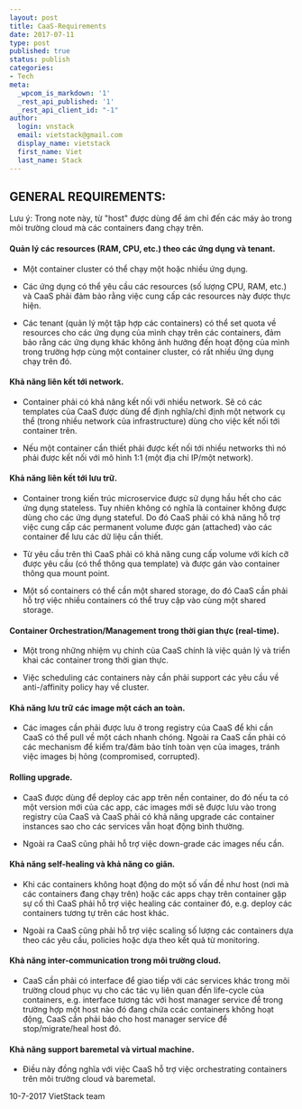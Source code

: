 ```yaml
---
layout: post
title: CaaS-Requirements
date: 2017-07-11
type: post
published: true
status: publish
categories:
- Tech
meta:
  _wpcom_is_markdown: '1'
  _rest_api_published: '1'
  _rest_api_client_id: "-1"
author:
  login: vnstack
  email: vietstack@gmail.com
  display_name: vietstack
  first_name: Viet
  last_name: Stack
---
```



## GENERAL REQUIREMENTS:

Lưu ý:  Trong note này,  từ  "host"  được dùng  để ám chỉ đến các máy ảo trong môi trường cloud mà các containers đang chạy trên.


#### Quản lý các resources (RAM, CPU, etc.) theo các  ứng dụng và tenant.

* Một container cluster có thể chạy một hoặc  nhiều ứng dụng.

* Các ứng dụng có  thể yêu cầu các resources  (số lượng CPU, RAM, etc.)  và CaaS  phải đảm bảo rằng  việc cung cấp các resources này  được thực hiện.

* Các  tenant  (quản lý một tập hợp các containers) có thể set quota về resources cho các ứng dụng của mình chạy trên các containers, đảm bảo rằng các ứng dụng khác không ảnh hưởng đến  hoạt động của mình trong trường hợp cùng một container  cluster,  có rất nhiều ứng dụng chạy trên đó.

#### Khả năng liên kết tới network.

* Container phải có khả năng  kết nối với nhiều network.  Sẽ có các templates của CaaS được dùng để định nghĩa/chỉ định một network cụ thể (trong nhiều network của infrastructure)  dùng cho việc kết nối tới container trên.

* Nếu một container  cần  thiết phải được kết nối tới nhiều networks thì nó phải được kết nối với mô hình 1:1  (một địa chỉ IP/một network).

#### Khả năng liên kết tới lưu trữ.

* Container trong  kiến  trúc microservice  được  sử dụng hầu hết cho  các ứng dụng  stateless. Tuy  nhiên không  có  nghĩa  là  container không được dùng cho  các  ứng dụng stateful. Do đó CaaS  phải có khả  năng  hỗ trợ việc cung cấp các permanent volume được gán (attached) vào các  container để  lưu các dữ liệu cần thiết.

* Từ yêu cầu trên thì  CaaS phải có khả năng cung  cấp  volume  với kích cỡ  được  yêu cầu  (có thể thông qua template)  và được gán  vào  container thông qua  mount point.

* Một số containers có thể cần  một shared storage,  do đó CaaS  cần phải hỗ trợ việc  nhiều containers có thể truy cập  vào cùng một shared storage.

#### Container Orchestration/Management trong thời gian thực (real-time).

* Một trong những nhiệm vụ chinh của CaaS  chính là việc quản lý và triển khai các container trong thời gian thực. 

* Việc scheduling các  containers này cần phải  support các yêu cầu về anti-/affinity policy hay về cluster.

#### Khả năng lưu trữ các image một cách an toàn.

* Các images  cần phải được lưu ở trong registry của CaaS  để khi cần CaaS có thể pull về một cách nhanh chóng.  Ngoài ra CaaS cần phải có các mechanism để kiểm tra/đảm bảo tính  toàn vẹn của images,  tránh việc images bị hỏng  (compromised, corrupted).

#### Rolling upgrade.

* CaaS được dùng để deploy các app trên nền container,  do đó nếu  ta có một version mới của các app,  các images  mới sẽ được lưu vào trong registry của CaaS và CaaS phải có khả năng upgrade các container instances  sao cho các services vẫn hoạt động  bình thường.

* Ngoài ra CaaS cũng phải hỗ trợ việc down-grade  các images nếu  cần.

#### Khả năng self-healing và khả năng co giãn.

* Khi các containers  không hoạt động do một số vấn đề như  host (nơi mà các containers đang chạy trên)  hoặc các apps chạy trên container gặp sự cố thì CaaS phải hỗ trợ việc healing các container đó,  e.g.  deploy các containers tương tự trên các host khác.

* Ngoài ra CaaS cũng phải hỗ trợ việc scaling số lượng các containers dựa theo các yêu cầu,  policies hoặc dựa theo kết quả từ monitoring. 

#### Khả năng inter-communication trong môi trường cloud.

* CaaS cần phải có interface để giao tiếp  với các  services khác trong môi trường cloud  phục  vụ cho các tác vụ liên quan đến life-cycle của containers,  e.g.  interface tương tác với host manager service  để  trong trường hợp một host nào đó đang chứa ccác  containers không hoạt động, CaaS cần phải báo cho  host manager service để stop/migrate/heal host đó.

#### Khả năng support baremetal và virtual machine.

* Điều  này đồng  nghĩa  với  việc CaaS  hỗ  trợ việc orchestrating  containers trên  môi  trường cloud  và baremetal.



10-7-2017
VietStack team
